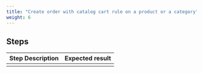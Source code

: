 ```yaml
---
title: "Create order with catalog cart rule on a product or a category"
weight: 6
---
```

## Steps
| Step Description | Expected result |
| ----- | ----- |
|  |  |
